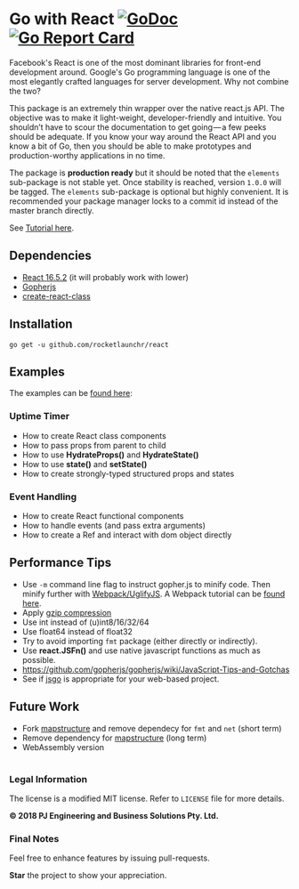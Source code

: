 Go with React [![GoDoc](http://godoc.org/github.com/rocketlaunchr/react?status.svg)](http://godoc.org/github.com/rocketlaunchr/react) [![Go Report Card](https://goreportcard.com/badge/github.com/rocketlaunchr/react)](https://goreportcard.com/report/github.com/rocketlaunchr/react)
===============

Facebook's React is one of the most dominant libraries for front-end development around. Google's Go programming language is one of the most elegantly crafted languages for server development. Why not combine the two?

This package is an extremely thin wrapper over the native react.js API. The objective was to make it light-weight, developer-friendly and intuitive. You shouldn’t have to scour the documentation to get going — a few peeks should be adequate. If you know your way around the React API and you know a bit of Go, then you should be able to make prototypes and production-worthy applications in no time. 

The package is **production ready** but it should be noted that the `elements` sub-package is not stable yet. Once stability is reached, version `1.0.0` will be tagged. The `elements` sub-package is optional but highly convenient.
It is recommended your package manager locks to a commit id instead of the master branch directly.

See [Tutorial here](https://medium.com/@rocketlaunchr.cloud/go-with-react-de5ee4f01df9).

## Dependencies

* [React 16.5.2](https://www.npmjs.com/package/react) (it will probably work with lower)
* [Gopherjs](https://github.com/gopherjs/gopherjs)
* [create-react-class](https://www.npmjs.com/package/create-react-class)

## Installation

```
go get -u github.com/rocketlaunchr/react
```

## Examples

The examples can be [found here](https://github.com/rocketlaunchr/react/tree/master/examples):
### Uptime Timer

* How to create React class components
* How to pass props from parent to child
* How to use **HydrateProps()** and **HydrateState()**
* How to use **state()** and **setState()**
* How to create strongly-typed structured props and states

### Event Handling

* How to create React functional components
* How to handle events (and pass extra arguments)
* How to create a Ref and interact with dom object directly

## Performance Tips

* Use `-m` command line flag to instruct gopher.js to minify code. Then minify further with [Webpack/UglifyJS](https://github.com/gopherjs/gopherjs/issues/136). A Webpack tutorial can be [found here](https://medium.com/ag-grid/webpack-tutorial-understanding-how-it-works-f73dfa164f01).
* Apply [gzip compression](https://en.wikipedia.org/wiki/HTTP_compression)
* Use int instead of (u)int8/16/32/64
* Use float64 instead of float32
* Try to avoid importing `fmt` package (either directly or indirectly).
* Use **react.JSFn()** and use native javascript functions as much as possible.
* https://github.com/gopherjs/gopherjs/wiki/JavaScript-Tips-and-Gotchas
* See if [jsgo](https://github.com/dave/jsgo) is appropriate for your web-based project.

## Future Work

* Fork [mapstructure](https://github.com/mitchellh/mapstructure) and remove dependecy for `fmt` and `net` (short term)
* Remove dependency for [mapstructure](https://github.com/mitchellh/mapstructure) (long term)
* WebAssembly version

#

### Legal Information

The license is a modified MIT license. Refer to `LICENSE` file for more details.

**© 2018 PJ Engineering and Business Solutions Pty. Ltd.**

### Final Notes

Feel free to enhance features by issuing pull-requests.

**Star** the project to show your appreciation.
